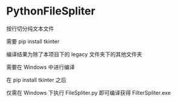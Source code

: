 # PythonFileSpliter

按行切分纯文本文件

需要 pip install tkinter

编译结果为除了本项目下的 legacy 文件夹下的其他文件夹

需要在 Windows 中进行编译

在 pip install tkinter 之后

仅需在 Windows 下执行 FileSpliter.py 即可编译获得 FilterSpliter.exe

